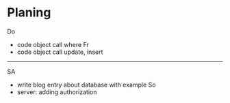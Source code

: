 Planing
===================

Do
- code object call where
Fr
- code object call update, insert
-----------------------------------
SA
- write blog entry about database with example
So
- server: adding authorization
